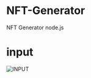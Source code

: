 # NFT-Generator
NFT Generator node.js
#  input
![INPUT](https://user-images.githubusercontent.com/101431078/202662942-6492eda0-0987-4822-a379-40d498eb415d.png)
